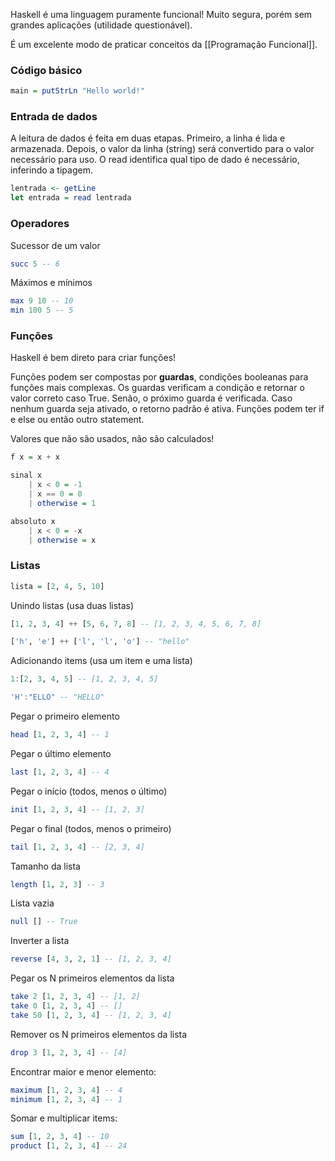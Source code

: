 Haskell é uma linguagem puramente funcional! Muito segura, porém sem grandes aplicações (utilidade questionável).

É um excelente modo de praticar conceitos da [[Programação Funcional]].

### Código básico
```haskell
main = putStrLn "Hello world!"
```


### Entrada de dados

A leitura de dados é feita em duas etapas.
Primeiro, a linha é lida e armazenada.
Depois, o valor da linha (string) será convertido para o valor necessário para uso.
O read identifica qual tipo de dado é necessário, inferindo a tipagem.
```haskell
lentrada <- getLine
let entrada = read lentrada
```


### Operadores

Sucessor de um valor
```haskell
succ 5 -- 6
```

Máximos e mínimos
```haskell
max 9 10 -- 10
min 100 5 -- 5
```

### Funções
Haskell é bem direto para criar funções!

Funções podem ser compostas por **guardas**, condições booleanas para funções mais complexas.
Os guardas verificam a condição e retornar o valor correto caso True.
Senão, o próximo guarda é verificada.
Caso nenhum guarda seja ativado, o retorno padrão é ativa.
Funções podem ter if e else ou então outro statement.

Valores que não são usados, não são calculados!

```haskell
f x = x + x
```

```haskell
sinal x
	| x < 0 = -1
	| x == 0 = 0
	| otherwise = 1
```

```haskell
absoluto x
	| x < 0 = -x
	| otherwise = x
```


### Listas
```haskell
lista = [2, 4, 5, 10]
```

Unindo listas (usa duas listas)
```haskell
[1, 2, 3, 4] ++ [5, 6, 7, 8] -- [1, 2, 3, 4, 5, 6, 7, 8]
```

```haskell
['h', 'e'] ++ ['l', 'l', 'o'] -- "hello"
```

Adicionando items (usa um item e uma lista)
```haskell
1:[2, 3, 4, 5] -- [1, 2, 3, 4, 5]
```

```haskell
'H':"ELLO" -- "HELLO"
```

Pegar o primeiro elemento
```haskell
head [1, 2, 3, 4] -- 1
```

Pegar o último elemento
```haskell
last [1, 2, 3, 4] -- 4
```

Pegar o início (todos, menos o último)
```haskell
init [1, 2, 3, 4] -- [1, 2, 3]
```

Pegar o final (todos, menos o primeiro)
```haskell
tail [1, 2, 3, 4] -- [2, 3, 4]
```

Tamanho da lista
```haskell
length [1, 2, 3] -- 3
```

Lista vazia
```haskell
null [] -- True
```

Inverter a lista
```haskell
reverse [4, 3, 2, 1] -- [1, 2, 3, 4]
```

Pegar os N primeiros elementos da lista
```haskell
take 2 [1, 2, 3, 4] -- [1, 2]
take 0 [1, 2, 3, 4] -- []
take 50 [1, 2, 3, 4] -- [1, 2, 3, 4]
```

Remover os N primeiros elementos da lista
```haskell
drop 3 [1, 2, 3, 4] -- [4]
```

Encontrar maior e menor elemento:
```haskell
maximum [1, 2, 3, 4] -- 4
minimum [1, 2, 3, 4] -- 1
```

Somar e multiplicar items:
```haskell
sum [1, 2, 3, 4] -- 10
product [1, 2, 3, 4] -- 24
```

